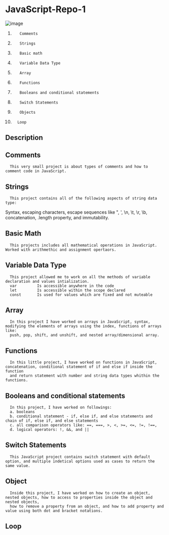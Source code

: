 # JavaScript-Repo-1
   ![image](https://github.com/Hameedullah-Asadi3300/JavaScript-Repo-1/assets/123219655/c68933bf-2e5e-46c3-9209-f407699ca923)

1.        Comments
2.        Strings
3.        Basic math
4.        Variable Data Type
5.        Array
6.        Functions
7.        Booleans and conditional statements
8.        Switch Statements
9.        Objects
10.       Loop








   ##  Description

   ##  Comments
      This very small project is about types of comments and how to comment code in JavaScript.

   ##   Strings
      This project contains all of the following aspects of string data type:
   Syntax, escaping characters, escape sequences like \", \', \n, \t, \r, \b\, concatenation, .length property, and immutability.

   ## Basic Math
      This projects includes all mathematical operations in JavaScript. Worked with arithmethic and assignment opertaors.

   ## Variable Data Type
      This project allowed me to work on all the methods of variable declaration and values intialization.
      var         Is accessible anywhere in the code
      let         Is accessible within the scope declared 
      const       Is used for values which are fixed and not muteable

   ## Array
      In this project I have worked on arrays in JavaScript, syntax, modifying the elements of arrays using the index, functions of arrays like:
      push, pop, shift, and unshift, and nested array/dimensional array.

   ## Functions
      In this little project, I have worked on functions in JavaScript, concatenation, conditional statement of if and else if inside the function
      and return statement with number and string data types whithin the functions.

   ## Booleans and conditional statements
      In this project, I have worked on followings:
      a. booleans
      b. conditional statement - if, else if, and else statements and chain of if, else if, and else statements
      c. all comparison operators like: ==, ===, >, <, >=, <=, !=, !==,
      d. logical operators: !, &&, and ||

   ## Switch Statements
      This JavaScript project contains switch statement with default option, and multiple indetical options used as cases to return the same value.
      
   ## Object
      Inside this project, I have worked on how to create an object, nested objects, how to access to properties inside the object and nested objects,
      how to remove a property from an object, and how to add property and value using both dot and bracket notations.

   ## Loop
      
      
   
